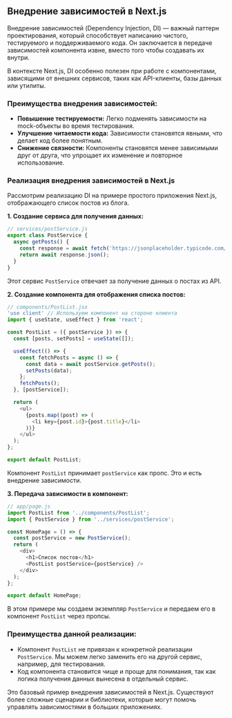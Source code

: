 ## Внедрение зависимостей в Next.js

Внедрение зависимостей (Dependency Injection, DI) — важный паттерн проектирования, который способствует написанию чистого, тестируемого и поддерживаемого кода. Он заключается в передаче зависимостей компонента извне, вместо того чтобы создавать их внутри. 

В контексте Next.js, DI особенно полезен при работе с компонентами, зависящими от внешних сервисов, таких как API-клиенты, базы данных или утилиты.

### Преимущества внедрения зависимостей:

* **Повышение тестируемости:**  Легко подменять зависимости на mock-объекты во время тестирования.
* **Улучшение читаемости кода:**  Зависимости становятся явными, что делает код более понятным.
* **Снижение связности:**  Компоненты становятся менее зависимыми друг от друга, что упрощает их изменение и повторное использование.

### Реализация внедрения зависимостей в Next.js

Рассмотрим реализацию DI на примере простого приложения Next.js, отображающего список постов из блога. 

**1. Создание сервиса для получения данных:**

```javascript
// services/postService.js
export class PostService {
  async getPosts() {
    const response = await fetch('https://jsonplaceholder.typicode.com/posts');
    return await response.json();
  }
}
```

Этот сервис `PostService` отвечает за получение данных о постах из API.

**2. Создание компонента для отображения списка постов:**

```javascript
// components/PostList.jsx
'use client' // Используем компонент на стороне клиента
import { useState, useEffect } from 'react';

const PostList = ({ postService }) => {
  const [posts, setPosts] = useState([]);

  useEffect(() => {
    const fetchPosts = async () => {
      const data = await postService.getPosts();
      setPosts(data);
    };
    fetchPosts();
  }, [postService]); 

  return (
    <ul>
      {posts.map((post) => (
        <li key={post.id}>{post.title}</li>
      ))}
    </ul>
  );
};

export default PostList;
```

Компонент `PostList` принимает `postService` как пропс.  Это и есть внедрение зависимости.

**3. Передача зависимости в компонент:**

```javascript
// app/page.js
import PostList from '../components/PostList';
import { PostService } from '../services/postService';

const HomePage = () => {
  const postService = new PostService(); 
  return (
    <div>
      <h1>Список постов</h1>
      <PostList postService={postService} /> 
    </div>
  );
};

export default HomePage;
```

В этом примере мы создаем экземпляр `PostService` и передаем его в компонент `PostList` через пропсы. 

### Преимущества данной реализации:

* Компонент `PostList` не привязан к конкретной реализации `PostService`.  Мы можем легко заменить его на другой сервис, например, для тестирования.
* Код компонента становится чище и проще для понимания, так как логика получения данных вынесена в отдельный сервис.

Это базовый пример внедрения зависимостей в Next.js.  Существуют более сложные сценарии и библиотеки, которые могут помочь управлять зависимостями в больших приложениях.

